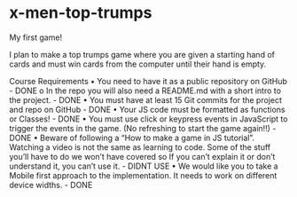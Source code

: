 # x-men-top-trumps

My first game!

I plan to make a top trumps game where you are given a starting hand of cards and must win cards from the computer until their hand is empty.

Course Requirements
• You need to have it as a public repository on GitHub - DONE
o In the repo you will also need a README.md with a short intro to the project. - DONE
• You must have at least 15 Git commits for the project and repo on GitHub - DONE
• Your JS code must be formatted as functions or Classes! - DONE
• You must use click or keypress events in JavaScript to trigger the events in the game.
(No refreshing to start the game again!!) - DONE
• Beware of following a “How to make a game in JS tutorial”. Watching a video is not the
same as learning to code. Some of the stuff you’ll have to do we won’t have covered so
If you can’t explain it or don’t understand it, you can’t use it. - DIDNT USE
• We would like you to take a Mobile first approach to the implementation. It needs to
work on different device widths. - DONE
